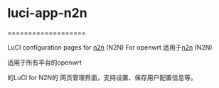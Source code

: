 # luci-app-n2n

===================


LuCI configuration pages for <a href="https://www.ntop.org/n2n/" target="_blank">n2n</a> (N2N)
For openwrt
适用于<a href="https://www.ntop.org/n2n/" target="_blank">n2n</a> (N2N)

适用于所有平台的openwrt

的LuCI for N2N的 网页管理界面，支持设置、保存用户配置信息等。
